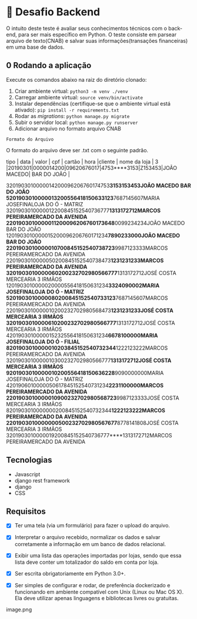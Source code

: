 
# 🧠 Desafio Backend

O intuito deste teste é avaliar seus conhecimentos técnicos com o back-end, para ser mais específico em Python. O teste consiste em parsear arquivo de texto(CNAB) e salvar suas informações(transações financeiras) em uma base de dados.


## 0 Rodando a aplicação

Execute os comandos abaixo na raiz do diretório clonado:

1. Criar ambiente virtual: `python3 -m venv ./venv`
2. Carregar ambiente virtual: `source venv/bin/activate`
3. Instalar dependências (certifique-se que o ambiente virtual está ativado): `pip install -r requirements.txt`
4. Rodar as _migrations_: `python manage.py migrate`
5. Subir o servidor local: `python manage.py runserver`
6. Adicionar arquivo no formato arquivo CNAB


````Formato do Arquivo````

O formato do arquivo deve ser .txt com o seguinte padrão.

tipo |  data  |  valor   | cpf       | cartão     | hora  |cliente    | nome da loja |
3    |20190301|0000014200|09620676017|4753****3153|Z153453|JOÃO MACEDO|  BAR DO JOÃO |



3201903010000014200096206760174753****3153153453JOÃO MACEDO   BAR DO JOÃO       
5201903010000013200556418150633123****7687145607MARIA JOSEFINALOJA DO Ó - MATRIZ
3201903010000012200845152540736777****1313172712MARCOS PEREIRAMERCADO DA AVENIDA
2201903010000011200096206760173648****0099234234JOÃO MACEDO   BAR DO JOÃO       
1201903010000015200096206760171234****7890233000JOÃO MACEDO   BAR DO JOÃO       
2201903010000010700845152540738723****9987123333MARCOS PEREIRAMERCADO DA AVENIDA
2201903010000050200845152540738473****1231231233MARCOS PEREIRAMERCADO DA AVENIDA
3201903010000060200232702980566777****1313172712JOSÉ COSTA    MERCEARIA 3 IRMÃOS
1201903010000020000556418150631234****3324090002MARIA JOSEFINALOJA DO Ó - MATRIZ
5201903010000080200845152540733123****7687145607MARCOS PEREIRAMERCADO DA AVENIDA
2201903010000010200232702980568473****1231231233JOSÉ COSTA    MERCEARIA 3 IRMÃOS
3201903010000610200232702980566777****1313172712JOSÉ COSTA    MERCEARIA 3 IRMÃOS
4201903010000015232556418150631234****6678100000MARIA JOSEFINALOJA DO Ó - FILIAL
8201903010000010203845152540732344****1222123222MARCOS PEREIRAMERCADO DA AVENIDA
3201903010000010300232702980566777****1313172712JOSÉ COSTA    MERCEARIA 3 IRMÃOS
9201903010000010200556418150636228****9090000000MARIA JOSEFINALOJA DO Ó - MATRIZ
4201906010000050617845152540731234****2231100000MARCOS PEREIRAMERCADO DA AVENIDA
2201903010000010900232702980568723****9987123333JOSÉ COSTA    MERCEARIA 3 IRMÃOS
8201903010000000200845152540732344****1222123222MARCOS PEREIRAMERCADO DA AVENIDA
2201903010000000500232702980567677****8778141808JOSÉ COSTA    MERCEARIA 3 IRMÃOS
3201903010000019200845152540736777****1313172712MARCOS PEREIRAMERCADO DA AVENIDA


## Tecnologias

- Javascript 
- django rest framework
- django
- CSS



## Requisitos 
- [x] Ter uma tela (via um formulário) para fazer o upload do arquivo.
- [x] Interpretar o arquivo recebido, normalizar os dados e salvar corretamente a informação em um banco de dados relacional.
- [x] Exibir uma lista das operações importadas por lojas, sendo que essa lista deve conter um totalizador do saldo em conta por loja.
- [x] Ser escrita obrigatoriamente em Python 3.0+.
- [x] Ser simples de configurar e rodar, de preferência dockerizado e funcionando em ambiente compatível com Unix (Linux ou Mac OS X). Ela deve utilizar apenas linguagens e bibliotecas livres ou gratuitas.


image.png
